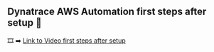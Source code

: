 ## Dynatrace AWS Automation first steps after setup 🤖
🎞️ ➡️ [Link to Video first steps after setup](https://dynatrace-my.sharepoint.com/:v:/p/daniel_braaf/EYdm4SQvTZ1IgDOmtGAcC7MBGtnlfYlv0ZDfgXW3PsE3UQ?nav=eyJyZWZlcnJhbEluZm8iOnsicmVmZXJyYWxBcHAiOiJPbmVEcml2ZUZvckJ1c2luZXNzIiwicmVmZXJyYWxBcHBQbGF0Zm9ybSI6IldlYiIsInJlZmVycmFsTW9kZSI6InZpZXciLCJyZWZlcnJhbFZpZXciOiJNeUZpbGVzTGlua0NvcHkifX0&e=eKLasS)


